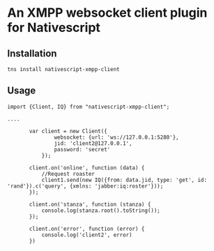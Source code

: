 # An XMPP websocket client plugin for Nativescript


## Installation
`tns install nativescript-xmpp-client`



## Usage

```
import {Client, IQ} from "nativescript-xmpp-client";

....
   
       var client = new Client({
               websocket: {url: 'ws://127.0.0.1:5280'},
               jid: 'client2@127.0.0.1',
               password: 'secret'
           });
           
       client.on('online', function (data) {
           //Request roaster
           client1.send(new IQ({from: data.jid, type: 'get', id: 'rand'}).c('query', {xmlns: 'jabber:iq:roster'}));
       });
       
       client.on('stanza', function (stanza) {
           console.log(stanza.root().toString());
       });
           
       client.on('error', function (error) {
           console.log('client2', error)
       })

```